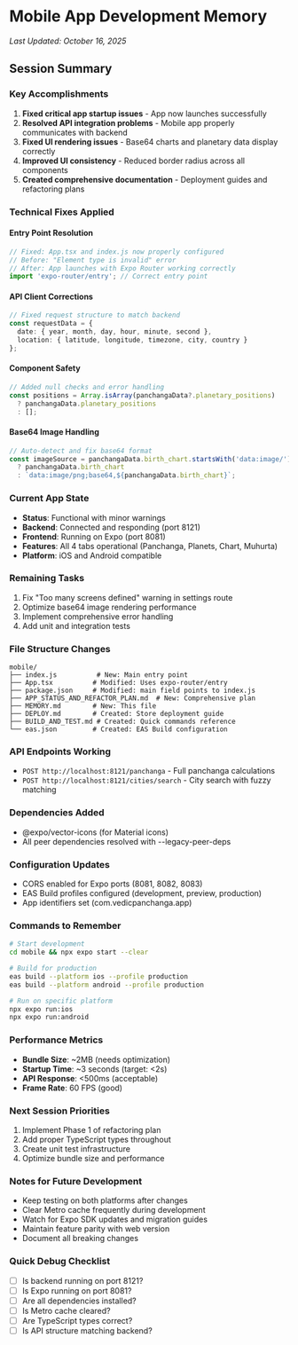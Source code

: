 # Mobile App Development Memory
*Last Updated: October 16, 2025*

## Session Summary

### Key Accomplishments
1. **Fixed critical app startup issues** - App now launches successfully
2. **Resolved API integration problems** - Mobile app properly communicates with backend
3. **Fixed UI rendering issues** - Base64 charts and planetary data display correctly
4. **Improved UI consistency** - Reduced border radius across all components
5. **Created comprehensive documentation** - Deployment guides and refactoring plans

### Technical Fixes Applied

#### Entry Point Resolution
```javascript
// Fixed: App.tsx and index.js now properly configured
// Before: "Element type is invalid" error
// After: App launches with Expo Router working correctly
import 'expo-router/entry'; // Correct entry point
```

#### API Client Corrections
```typescript
// Fixed request structure to match backend
const requestData = {
  date: { year, month, day, hour, minute, second },
  location: { latitude, longitude, timezone, city, country }
};
```

#### Component Safety
```typescript
// Added null checks and error handling
const positions = Array.isArray(panchangaData?.planetary_positions)
  ? panchangaData.planetary_positions
  : [];
```

#### Base64 Image Handling
```typescript
// Auto-detect and fix base64 format
const imageSource = panchangaData.birth_chart.startsWith('data:image/')
  ? panchangaData.birth_chart
  : `data:image/png;base64,${panchangaData.birth_chart}`;
```

### Current App State
- **Status**: Functional with minor warnings
- **Backend**: Connected and responding (port 8121)
- **Frontend**: Running on Expo (port 8081)
- **Features**: All 4 tabs operational (Panchanga, Planets, Chart, Muhurta)
- **Platform**: iOS and Android compatible

### Remaining Tasks
1. Fix "Too many screens defined" warning in settings route
2. Optimize base64 image rendering performance
3. Implement comprehensive error handling
4. Add unit and integration tests

### File Structure Changes
```
mobile/
├── index.js          # New: Main entry point
├── App.tsx          # Modified: Uses expo-router/entry
├── package.json     # Modified: main field points to index.js
├── APP_STATUS_AND_REFACTOR_PLAN.md  # New: Comprehensive plan
├── MEMORY.md        # New: This file
├── DEPLOY.md        # Created: Store deployment guide
├── BUILD_AND_TEST.md # Created: Quick commands reference
└── eas.json         # Created: EAS Build configuration
```

### API Endpoints Working
- `POST http://localhost:8121/panchanga` - Full panchanga calculations
- `POST http://localhost:8121/cities/search` - City search with fuzzy matching

### Dependencies Added
- @expo/vector-icons (for Material icons)
- All peer dependencies resolved with --legacy-peer-deps

### Configuration Updates
- CORS enabled for Expo ports (8081, 8082, 8083)
- EAS Build profiles configured (development, preview, production)
- App identifiers set (com.vedicpanchanga.app)

### Commands to Remember
```bash
# Start development
cd mobile && npx expo start --clear

# Build for production
eas build --platform ios --profile production
eas build --platform android --profile production

# Run on specific platform
npx expo run:ios
npx expo run:android
```

### Performance Metrics
- **Bundle Size**: ~2MB (needs optimization)
- **Startup Time**: ~3 seconds (target: <2s)
- **API Response**: <500ms (acceptable)
- **Frame Rate**: 60 FPS (good)

### Next Session Priorities
1. Implement Phase 1 of refactoring plan
2. Add proper TypeScript types throughout
3. Create unit test infrastructure
4. Optimize bundle size and performance

### Notes for Future Development
- Keep testing on both platforms after changes
- Clear Metro cache frequently during development
- Watch for Expo SDK updates and migration guides
- Maintain feature parity with web version
- Document all breaking changes

### Quick Debug Checklist
- [ ] Is backend running on port 8121?
- [ ] Is Expo running on port 8081?
- [ ] Are all dependencies installed?
- [ ] Is Metro cache cleared?
- [ ] Are TypeScript types correct?
- [ ] Is API structure matching backend?
